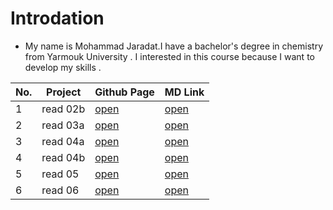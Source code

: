 # Introdation
- My name is Mohammad Jaradat.I have a bachelor's degree in chemistry from Yarmouk University . I interested in this course because I want to develop my skills . 



No. |         Project         |  Github Page            | MD Link
--- | ------------------------| --------------------|--------------------------------
1   | read 02b | [open](https://morjaradat.github.io/reading-note/)      |[open](https://github.com/morjaradat/reading-note/blob/main/README.md)
2   | read 03a | [open](https://morjaradat.github.io/reading-note/read03a)|[open](https://github.com/morjaradat/reading-note/blob/main/read03a.md)
3   | read 04a | [open](https://morjaradat.github.io/reading-note/read04) |[open](https://github.com/morjaradat/reading-note/blob/main/read04.md)
4   | read 04b | [open](https://morjaradat.github.io/reading-note/rad04b) |[open](https://github.com/morjaradat/reading-note/blob/main/rad04b.md) 
5   | read 05   | [open](https://github.com/morjaradat/reading-note/blob/main/read05.md)|[open](https://morjaradat.github.io/reading-note/read05)
6   | read 06  | [open](https://github.com/morjaradat/reading-note/blob/main/read06.md) |[open](https://morjaradat.github.io/reading-note/read06)
